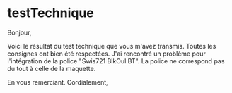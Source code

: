 # testTechnique
 
Bonjour,

Voici le résultat du test technique que vous m'avez transmis.
Toutes les consignes ont bien été respectées.
J'ai rencontré un problème pour l'intégration de la police "Swis721 BlkOul BT". 
La police ne correspond pas du tout à celle de la maquette.

En vous remerciant.
Cordialement,